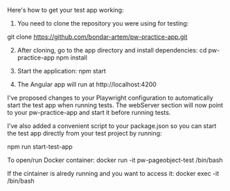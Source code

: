 Here's how to get your test app working:

1) You need to clone the repository you were using for testing: 

git clone https://github.com/bondar-artem/pw-practice-app.git

2) After cloning, go to the app directory and install dependencies:
cd pw-practice-app
npm install

3) Start the application:
npm start

4) The Angular app will run at http://localhost:4200

I've proposed changes to your Playwright configuration to automatically start the test app when running tests. The webServer section will now point to your pw-practice-app and start it before running tests.

I've also added a convenient script to your package.json so you can start the test app directly from your test project by running:

npm run start-test-app

To open/run Docker container:
docker run -it pw-pageobject-test /bin/bash

If the cintainer is alredy running and you want to access it:
docker exec -it <container-id-or-name> /bin/bash